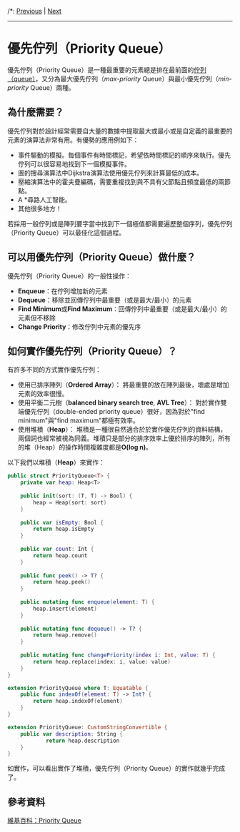 /*:
[Previous](@previous) | [Next](@next)
***

# 優先佇列（Priority Queue）

優先佇列（Priority Queue）是一種最重要的元素總是排在最前面的[佇列（queue）](Queue)，又分為最大優先佇列（*max-priority* Queue）與最小優先佇列（*min-priority* Queue）兩種。

## 為什麼需要？

優先佇列對於設計經常需要自大量的數據中提取最大或最小或是自定義的最重要的元素的演算法非常有用。有優勢的應用例如下：

- 事件驅動的模擬。每個事件有時間標記，希望依時間標記的順序來執行。優先佇列可以很容易地找到下一個模擬事件。
- 圖的搜尋演算法中Dijkstra演算法使用優先佇列來計算最低的成本。
- 壓縮演算法中的霍夫曼編碼，需要重複找到與不具有父節點且頻度最低的兩節點。
- A *尋路人工智能。
- 其他很多地方！

若採用一般佇列或是陣列要字當中找到下一個極值都需要遍歷整個序列，優先佇列（Priority Queue）可以最佳化這個過程。

## 可以用優先佇列（Priority Queue）做什麼？

優先佇列（Priority Queue）的一般性操作：

- **Enqueue**：在佇列增加新的元素
- **Dequeue**：移除並回傳佇列中最重要（或是最大/最小）的元素
- **Find Minimum**或**Find Maximum**：回傳佇列中最重要（或是最大/最小）的元素但不移除
- **Change Priority**：修改佇列中元素的優先序

## 如何實作優先佇列（Priority Queue）？

有許多不同的方式實作優先佇列：

- 使用已排序陣列（**Ordered Array**）： 將最重要的放在陣列最後，壞處是增加元素的效率很慢。
- 使用平衡二元樹（**balanced binary search tree**, **AVL Tree**）： 對於實作雙端優先佇列（double-ended priority queue）很好，因為對於"find minimum"與"find maximum"都極有效率。
- 使用堆積（**Heap**）： 堆積是一種很自然適合於於實作優先佇列的資料結構，兩個詞也經常被視為同義。堆積只是部分的排序效率上優於排序的陣列，所有的堆（Heap）的操作時間複雜度都是**O(log n)**。

以下我們以堆積（**Heap**）來實作：

```swift
public struct PriorityQueue<T> {
	private var heap: Heap<T>
	
	public init(sort: (T, T) -> Bool) {
		heap = Heap(sort: sort)
	}
	
	public var isEmpty: Bool {
		return heap.isEmpty
	}
	
	public var count: Int {
		return heap.count
	}
	
	public func peek() -> T? {
		return heap.peek()
	}
	
	public mutating func enqueue(element: T) {
		heap.insert(element)
	}
	
	public mutating func dequeue() -> T? {
		return heap.remove()
	}
	
	public mutating func changePriority(index i: Int, value: T) {
		return heap.replace(index: i, value: value)
	}
}

extension PriorityQueue where T: Equatable {
	public func indexOf(element: T) -> Int? {
		return heap.indexOf(element)
	}
}

extension PriorityQueue: CustomStringConvertible {
	public var description: String {
			return heap.description
	}
}
```

如實作，可以看出實作了堆積，優先佇列（Priority Queue）的實作就幾乎完成了。

## 參考資料

[維基百科：Priority Queue](https://en.wikipedia.org/wiki/Priority_queue)
